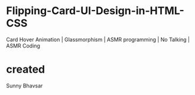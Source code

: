# Flipping-Card-UI-Design-in-HTML-CSS
 Card Hover Animation | Glassmorphism | ASMR programming | No Talking | ASMR Coding


# created
Sunny Bhavsar